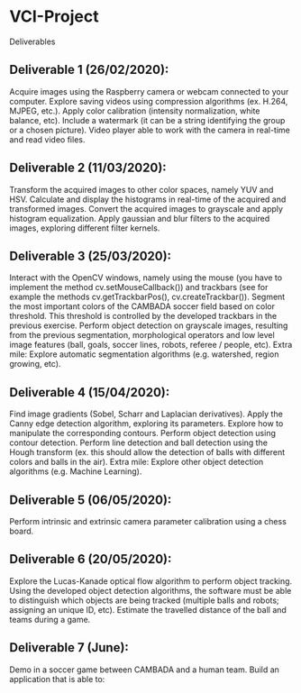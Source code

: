 # VCI-Project
Deliverables

## Deliverable 1 (26/02/2020):

Acquire images using the Raspberry camera or webcam connected to your computer. Explore saving videos using compression algorithms (ex. H.264, MJPEG, etc.). Apply color calibration (intensity normalization, white balance, etc). Include a watermark (it can be a string identifying the group or a chosen picture). Video player able to work with the camera in real-time and read video files.

## Deliverable 2 (11/03/2020):

Transform the acquired images to other color spaces, namely YUV and HSV. Calculate and display the histograms in real-time of the acquired and transformed images. Convert the acquired images to grayscale and apply histogram equalization. Apply gaussian and blur filters to the acquired images, exploring different filter kernels.

## Deliverable 3 (25/03/2020):

Interact with the OpenCV windows, namely using the mouse (you have to implement the method cv.setMouseCallback()) and trackbars (see for example the methods cv.getTrackbarPos(), cv.createTrackbar()). Segment the most important colors of the CAMBADA soccer field based on color threshold. This threshold is controlled by the developed trackbars in the previous exercise. Perform object detection on grayscale images, resulting from the previous segmentation, morphological operators and low level image features (ball, goals, soccer lines, robots, referee / people, etc). Extra mile: Explore automatic segmentation algorithms (e.g. watershed, region growing, etc).

## Deliverable 4 (15/04/2020):

Find image gradients (Sobel, Scharr and Laplacian derivatives). Apply the Canny edge detection algorithm, exploring its parameters. Explore how to manipulate the corresponding contours. Perform object detection using contour detection. Perform line detection and ball detection using the Hough transform (ex. this should allow the detection of balls with different colors and balls in the air). Extra mile: Explore other object detection algorithms (e.g. Machine Learning).

## Deliverable 5 (06/05/2020):

Perform intrinsic and extrinsic camera parameter calibration using a chess board.

## Deliverable 6 (20/05/2020):

Explore the Lucas-Kanade optical flow algorithm to perform object tracking. Using the developed object detection algorithms, the software must be able to distinguish which objects are being tracked (multiple balls and robots; assigning an unique ID, etc). Estimate the travelled distance of the ball and teams during a game.

## Deliverable 7 (June): 

Demo in a soccer game between CAMBADA and a human team. 
Build an application that is able to:

